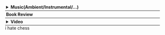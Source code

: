 <div style="border-bottom: 0.5px solid; padding: 3px;"><details><summary><b>Music(Ambient/Instrumental/...)</b>
</summary><span id="music" style="font-size: 90%; display:block"></span></details></div>
<script src="music.js"></script>

<div style="border-bottom: 0.5px solid; padding: 3px;"><b>Book Review</b>
<span id="review" style="display:block; font-size: 90%"></span></div>
<script src="review.js"></script>

<div style="border-bottom: 0.5px solid; padding: 3px;"><details><summary><b>Video</b>
</summary><div id="video"></div></details></div>
<script src="video.js"></script>
i hate chess


